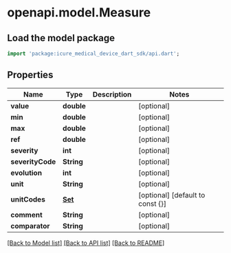 # openapi.model.Measure

## Load the model package
```dart
import 'package:icure_medical_device_dart_sdk/api.dart';
```

## Properties
Name | Type | Description | Notes
------------ | ------------- | ------------- | -------------
**value** | **double** |  | [optional] 
**min** | **double** |  | [optional] 
**max** | **double** |  | [optional] 
**ref** | **double** |  | [optional] 
**severity** | **int** |  | [optional] 
**severityCode** | **String** |  | [optional] 
**evolution** | **int** |  | [optional] 
**unit** | **String** |  | [optional] 
**unitCodes** | [**Set<CodingReference>**](CodingReference.md) |  | [optional] [default to const {}]
**comment** | **String** |  | [optional] 
**comparator** | **String** |  | [optional] 

[[Back to Model list]](../README.md#documentation-for-models) [[Back to API list]](../README.md#documentation-for-api-endpoints) [[Back to README]](../README.md)


